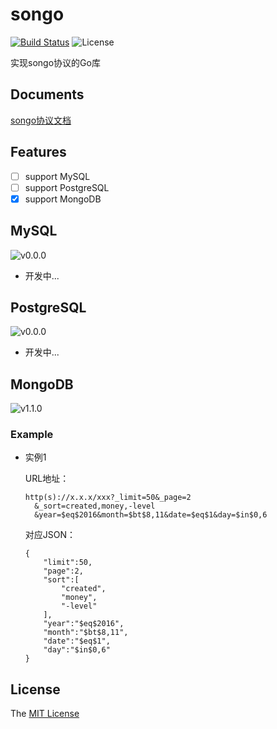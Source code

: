 # songo
[![Build Status](https://travis-ci.org/WindomZ/songo.svg?branch=master)](https://travis-ci.org/WindomZ/songo)
![License](https://img.shields.io/badge/license-MIT-green.svg)

实现songo协议的Go库

## Documents

[songo协议文档](https://github.com/suboat/songo/blob/master/desc.md)

## Features

- [ ] support MySQL
- [ ] support PostgreSQL
- [x] support MongoDB

## MySQL

![v0.0.0](https://img.shields.io/badge/version-v0.0.0-orange.svg)

* 开发中...

## PostgreSQL

![v0.0.0](https://img.shields.io/badge/version-v0.0.0-orange.svg)

* 开发中...

## MongoDB

![v1.1.0](https://img.shields.io/badge/version-v1.1.0-blue.svg)

### Example
* 实例1

  URL地址：
  ```
  http(s)://x.x.x/xxx?_limit=50&_page=2
    &_sort=created,money,-level
    &year=$eq$2016&month=$bt$8,11&date=$eq$1&day=$in$0,6
  ```
  对应JSON：
  ```
  {
      "limit":50,
      "page":2,
      "sort":[
          "created",
          "money",
          "-level"
      ],
      "year":"$eq$2016",
      "month":"$bt$8,11",
      "date":"$eq$1",
      "day":"$in$0,6"
  }
  ```

## License

The [MIT License](https://github.com/WindomZ/songo/blob/master/LICENSE)
